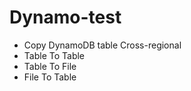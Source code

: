 # Dynamo-test
* Copy DynamoDB table Cross-regional
* Table To Table 
* Table To File
* File To Table
